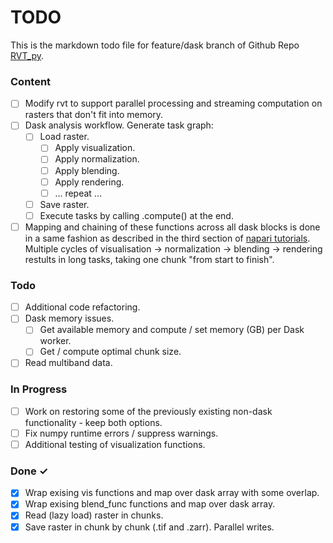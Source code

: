 # TODO

This is the markdown todo file for feature/dask branch of Github Repo [RVT_py](https://github.com/EarthObservation/RVT_py).

### Content

- [ ] Modify rvt to support parallel processing and streaming computation on rasters that don't fit into memory. 
- [ ] Dask analysis workflow. Generate task graph: 
  - [ ] Load raster. 
    - [ ] Apply visualization. 
    - [ ] Apply normalization. 
    - [ ] Apply blending. 
    - [ ] Apply rendering. 
    - [ ] ... repeat ...
  - [ ] Save raster. 
  - [ ] Execute tasks by calling .compute() at the end.
- [ ] Mapping and chaining of these functions across all dask blocks is done in a same fashion as described in the third section of  [napari tutorials](https://napari.org/tutorials/processing/dask.html). Multiple cycles of visualisation -> normalization -> blending -> rendering restults in long tasks, taking one chunk "from start to finish".

### Todo

- [ ] Additional code refactoring. 
- [ ] Dask memory issues.
  - [ ] Get available memory and compute / set memory (GB) per Dask worker. 
  - [ ] Get / compute optimal chunk size. 
- [ ] Read multiband data. 

### In Progress

- [ ] Work on restoring some of the previously existing non-dask functionality - keep both options.
- [ ] Fix numpy runtime errors / suppress warnings.
- [ ] Additional testing of visualization functions.

### Done ✓

- [x] Wrap exising vis functions and map over dask array with some overlap. 
- [x] Wrap exising blend_func functions and map over dask array. 
- [x] Read (lazy load) raster in chunks.
- [x] Save raster in chunk by chunk (.tif and .zarr). Parallel writes. 